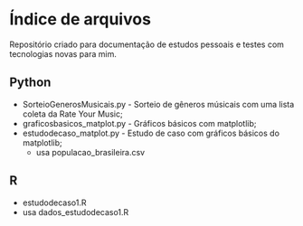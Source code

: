 # Índice de arquivos
<p> Repositório criado para documentação de estudos pessoais e testes com tecnologias novas para mim. </p>

## Python
- SorteioGenerosMusicais.py - Sorteio de gêneros músicais com uma lista coleta da Rate Your Music;
- graficosbasicos_matplot.py - Gráficos básicos com matplotlib;
- estudodecaso_matplot.py - Estudo de caso com gráficos básicos do matplotlib;
  - usa populacao_brasileira.csv

## R
- estudodecaso1.R
 - usa dados_estudodecaso1.R

